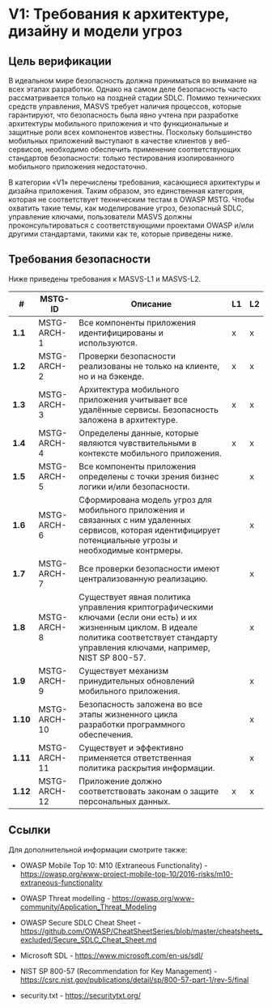 # V1: Требования к архитектуре, дизайну и модели угроз

## Цель верификации

В идеальном мире безопасность должна приниматься во внимание на всех этапах разработки. Однако на самом деле безопасность часто рассматривается только на поздней стадии SDLC. Помимо технических средств управления, MASVS требует наличия процессов, которые гарантируют, что безопасность была явно учтена при разработке архитектуры мобильного приложения и что функциональные и защитные роли всех компонентов известны. Поскольку большинство мобильных приложений выступают в качестве клиентов у веб-сервисов, необходимо обеспечить применение соответствующих стандартов безопасности: только тестирования изолированного мобильного приложения недостаточно.

В категории «V1» перечислены требования, касающиеся архитектуры и дизайна приложения. Таким образом, это единственная категория, которая не соответствует техническим тестам в OWASP MSTG. Чтобы охватить такие темы, как моделирование угроз, безопасный SDLC, управление ключами, пользователи MASVS должны проконсультироваться с соответствующими проектами OWASP и/или другими стандартами, такими как те, которые приведены ниже.

## Требования безопасности

Ниже приведены требования к MASVS-L1 и MASVS-L2.

| # | MSTG-ID | Описание | L1 | L2 |
| -- | ---------- | ---------------------- | - | - |
| **1.1** | MSTG-ARCH-1 | Все компоненты приложения идентифицированы и используются. | x | x |
| **1.2** | MSTG-ARCH-2 | Проверки безопасности реализованы не только на клиенте, но и на бэкенде. | x | x |
| **1.3** | MSTG-ARCH-3 | Архитектура мобильного приложения учитывает все удалённые сервисы. Безопасность заложена в архитектуре.| x | x |
| **1.4** | MSTG-ARCH-4 | Определены данные, которые являются чувствительными в контексте мобильного приложения. | x | x |
| **1.5** | MSTG-ARCH-5 | Все компоненты приложения определены с точки зрения бизнес логики и/или безопасности. |   | x |
| **1.6** | MSTG-ARCH-6 | Сформирована модель угроз для мобильного приложения и связанных с ним удаленных сервисов, которая идентифицирует потенциальные угрозы и необходимые контрмеры. |   | x |
| **1.7** | MSTG-ARCH-7 | Все проверки безопасности имеют централизованную реализацию. |   | x |
| **1.8** | MSTG-ARCH-8 | Существует явная политика управления криптографическими ключами (если они есть) и их жизненным циклом. В идеале политика соответствует стандарту управления ключами, например, NIST SP 800-57. |   | x |
| **1.9** | MSTG-ARCH-9 | Существует механизм принудительных обновлений мобильного приложения. |   | x |
| **1.10** | MSTG-ARCH-10 | Безопасность заложена во все этапы жизненного цикла разработки программного обеспечения. |   | x |
| **1.11** | MSTG-ARCH-11 | Существует и эффективно применяется ответственная политика раскрытия информации. |  | x |
| **1.12** | MSTG-ARCH-12 | Приложение должно соответствовать законам о защите персональных данных. | x | x |

## Ссылки

Для дополнительной информации смотрите также:

- OWASP Mobile Top 10: M10 (Extraneous Functionality) - <https://owasp.org/www-project-mobile-top-10/2016-risks/m10-extraneous-functionality>

- OWASP Threat modelling - <https://owasp.org/www-community/Application_Threat_Modeling>
- OWASP Secure SDLC Cheat Sheet - <https://github.com/OWASP/CheatSheetSeries/blob/master/cheatsheets_excluded/Secure_SDLC_Cheat_Sheet.md>
- Microsoft SDL - <https://www.microsoft.com/en-us/sdl/>
- NIST SP 800-57 (Recommendation for Key Management) - <https://csrc.nist.gov/publications/detail/sp/800-57-part-1/rev-5/final>
- security.txt - <https://securitytxt.org/>
